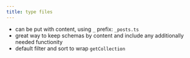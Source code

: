 ```yaml
---
title: type files
---
```


- can be put with content, using `_` prefix: `_posts.ts`
- great way to keep schemas by content and include any additionally needed functionity
- default filter and sort to wrap `getCollection`
